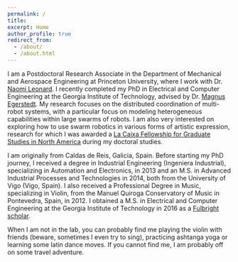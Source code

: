 ```yaml
---
permalink: /
title:
excerpt: Home
author_profile: true
redirect_from: 
  - /about/
  - /about.html
---
```


I am a Postdoctoral Research Associate in the Department of Mechanical and Aerospace Engineering at Princeton University, where I work with Dr. [Naomi Leonard](https://naomi.princeton.edu/). I recently completed my PhD in Electrical and Computer Engineering at the Georgia Institute of Technology, advised by Dr. [Magnus Egerstedt](http://magnus.ece.gatech.edu/). My research focuses on the distributed coordination of multi-robot systems, with a particular focus on modeling heterogeneous capabilities within large swarms of robots. I am also very interested on exploring how to use swarm robotics in various forms of artistic expression, research for which I was awarded a [La Caixa Fellowship for Graduate Studies in North America](https://obrasociallacaixa.org/en/investigacion-y-becas/becas-de-la-caixa/posgrado-en-america-del-norte-y-asia-pacifico/descripcion-del-programa) during my doctoral studies. 

I am originally from Caldas de Reis, Galicia, Spain. Before starting my PhD journey, I received a degree in Industrial Engineering (Ingeniera Industrial), specializing in Automation and Electronics, in 2013 and an M.S. in Advanced Industrial Processes and Technologies in 2014, both from the University of Vigo (Vigo, Spain). I also received a Professional Degree in Music, specializing in Violin, from the Manuel Quiroga Conservatory of Music in Pontevedra, Spain, in 2012. I obtained a M.S. in Electrical and Computer Engineering at the Georgia Institute of Technology in 2016 as a [Fulbright scholar](https://fulbright.es/).   

When I am not in the lab, you can probably find me playing the violin with friends (beware, sometimes I even try to sing), practicing ashtanga yoga or learning some latin dance moves. If you cannot find me, I am probably off on some travel adventure. 



